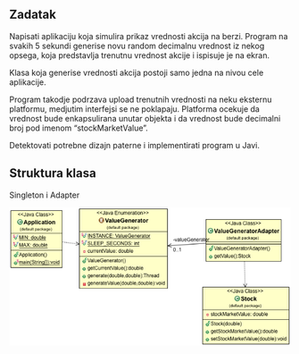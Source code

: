 ## Zadatak

Napisati aplikaciju koja simulira prikaz vrednosti akcija na berzi. Program na svakih 5 sekundi generise novu random decimalnu vrednost iz nekog opsega, koja predstavlja trenutnu vrednost akcije i ispisuje je na ekran.

Klasa koja generise vrednosti akcija postoji samo jedna na nivou cele aplikacije.

Program takodje podrzava upload trenutnih vrednosti na neku eksternu platformu, medjutim interfejsi se ne poklapaju. Platforma ocekuje da vrednost bude enkapsulirana unutar objekta i da vrednost bude decimalni broj pod imenom “stockMarketValue”.

Detektovati potrebne dizajn paterne i implementirati program u Javi.

## Struktura klasa

Singleton i Adapter

![alt text](class-diagram.png "Singleton i Adapter")